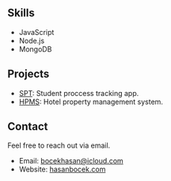 ## Skills

- JavaScript
- Node.js
- MongoDB

## Projects

- [SPT](https://github.com/HasanBocek/SPT): Student proccess tracking app. 
- [HPMS](https://github.com/HasanBocek/Hotel-Property-Management-System): Hotel property management system. 

## Contact

Feel free to reach out via email.

- Email: bocekhasan@icloud.com
- Website: [hasanbocek.com](https://hasanbocek.com/)

